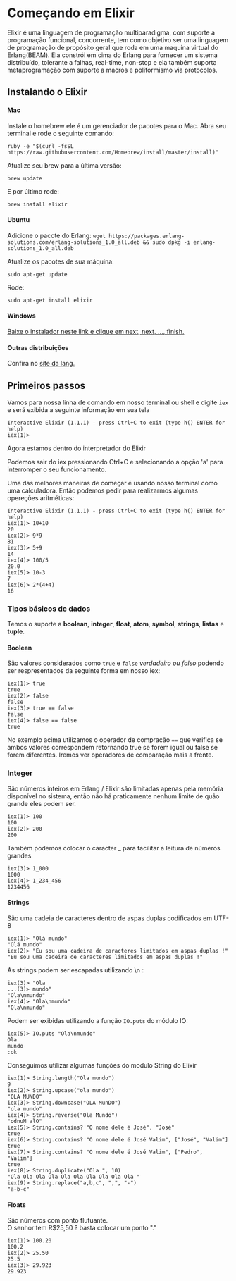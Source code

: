 # Começando em Elixir

Elixir é uma linguagem de programação multiparadigma, com suporte a programação funcional, concorrente,  tem como objetivo ser uma linguagem de programação de propósito geral
que roda em uma maquina virtual do Erlang(BEAM). Ela constrói em cima do Erlang para fornecer um sistema distribuído, tolerante a falhas, real-time, non-stop e ela também suporta metaprogramação com suporte a macros e poliformismo via protocolos.


## Instalando o Elixir 


#### Mac
Instale o homebrew ele é um gerenciador de pacotes para o Mac.
Abra seu terminal e rode o seguinte comando:

```ruby -e "$(curl -fsSL https://raw.githubusercontent.com/Homebrew/install/master/install)"```

Atualize seu brew para a última versão:

```brew update```

E por último rode:

```brew install elixir```

#### Ubuntu
Adicione o pacote do Erlang:
```wget https://packages.erlang-solutions.com/erlang-solutions_1.0_all.deb && sudo dpkg -i erlang-solutions_1.0_all.deb```

Atualize os pacotes de sua máquina:

```sudo apt-get update```

Rode:

```sudo apt-get install elixir```


#### Windows
[Baixe o instalador neste link e clique em next, next, ..., finish.](https://s3.amazonaws.com/s3.hex.pm/elixir-websetup.exe)

#### Outras distribuições
Confira no [site da lang.](http://elixir-lang.org/install.html)

## Primeiros passos

Vamos para nossa linha de comando em nosso terminal ou shell e digite ```iex``` e será exibida a seguinte informação em sua tela

```
Interactive Elixir (1.1.1) - press Ctrl+C to exit (type h() ENTER for help)
iex(1)>
``` 

Agora estamos dentro do interpretador do Elixir

Podemos sair do iex pressionando Ctrl+C e selecionando a opção 'a' para interromper o seu funcionamento.

Uma das melhores maneiras de começar é usando nosso terminal como uma calculadora. Então podemos pedir para realizarmos algumas opereções aritméticas:


	Interactive Elixir (1.1.1) - press Ctrl+C to exit (type h() ENTER for help)
	iex(1)> 10+10
	20
	iex(2)> 9*9
	81
	iex(3)> 5+9
	14
	iex(4)> 100/5
	20.0
	iex(5)> 10-3
	7
	iex(6)> 2*(4+4)
	16

### Tipos básicos de dados
Temos o suporte a **boolean**, **integer**, **float**, **atom**, **symbol**, **strings**, **listas** e **tuple**.

#### Boolean
São valores considerados como ``true`` e ``false`` <em>verdadeiro ou falso</em> podendo ser respresentados da seguinte forma em nosso iex: 

	iex(1)> true
	true
	iex(2)> false
	false
	iex(3)> true == false
	false
	iex(4)> false == false 
	true
	
No exemplo acima utilizamos o operador de compração ``==`` que verifica se ambos valores correspondem retornando true se forem igual ou false se forem diferentes. Iremos ver operadores de comparação mais a frente.

### Integer
São números inteiros em Erlang / Elixir são limitadas apenas pela memória disponível no sistema, então não há praticamente nenhum limite de quão grande eles podem ser.

	iex(1)> 100
	100
	iex(2)> 200
	200
Também podemos colocar o caracter _ para facilitar a leitura de números grandes

	iex(3)> 1_000
	1000
	iex(4)> 1_234_456
	1234456

#### Strings
São uma cadeia de caracteres dentro de aspas duplas codificados em UTF-8

	iex(1)> "Olá mundo"
	"Olá mundo"
	iex(2)> "Eu sou uma cadeira de caracteres limitados em aspas duplas !"
	"Eu sou uma cadeira de caracteres limitados em aspas duplas !"

As strings podem ser escapadas utilizando \n :

	iex(3)> "Ola
	...(3)> mundo"
	"Ola\nmundo"
	iex(4)> "Ola\nmundo"
	"Ola\nmundo"

Podem ser exibidas utilizando a função ``IO.puts`` do módulo IO:

	iex(5)> IO.puts "Ola\nmundo"
	Ola
	mundo
	:ok
	
Conseguimos utilizar algumas funções do modulo String do Elixir

	iex(1)> String.length("Ola mundo")
	9
	iex(2)> String.upcase("ola mundo")
	"OLA MUNDO"
	iex(3)> String.downcase("OLA MunDO")
	"ola mundo"
	iex(4)> String.reverse("Ola Mundo")
	"odnuM alO"
	iex(5)> String.contains? "O nome dele é José", "José"
	true
	iex(6)> String.contains? "O nome dele é José Valim", ["José", "Valim"]
	true
	iex(7)> String.contains? "O nome dele é José Valim", ["Pedro", "Valim"]
	true
	iex(8)> String.duplicate("Ola ", 10)
	"Ola Ola Ola Ola Ola Ola Ola Ola Ola Ola "
	iex(9)> String.replace("a,b,c", ",", "-")
	"a-b-c"

#### Floats

São números com ponto flutuante.<br/>
O senhor tem R$25,50 ? basta colocar um ponto "."

	iex(1)> 100.20
	100.2  
	iex(2)> 25.50
	25.5
	iex(3)> 29.923
	29.923



